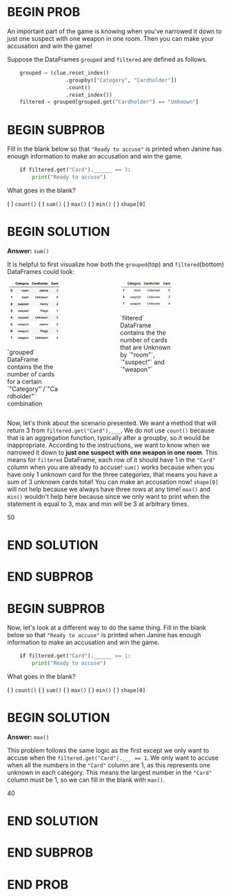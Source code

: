 # BEGIN PROB

An important part of the game is knowing when you've narrowed it down to
just one suspect with one weapon in one room. Then you can make your
accusation and win the game!

Suppose the DataFrames `grouped` and `filtered` are defined as follows.
```py
    grouped = (clue.reset_index()
                   .groupby(["Category", "Cardholder"])
                   .count()
                   .reset_index())
    filtered = grouped[grouped.get("Cardholder") == "Unknown"]
```
# BEGIN SUBPROB

Fill in the blank below so that `"Ready to accuse"` is printed when
Janine has enough information to make an accusation and win the game.

```py
    if filtered.get("Card").______ == 3:
        print("Ready to accuse")
```

What goes in the blank?

( ) `count()` 
( ) `sum()` 
( ) `max()` 
( ) `min()` 
( ) `shape[0]`

# BEGIN SOLUTION

**Answer:** `sum()`

It is helpful to first visualize how both the `grouped`(top) and `filtered`(bottom) DataFrames could look:
<br>
<div style="display: flex;">
    <div style="flex: 1; margin-right: 10px;">
        <img src="../../assets/images/wi24-midterm/grouped.png" alt="Image 1" style="width: 50%;">
        <p style="max-width: 50%; overflow: hidden; text-overflow: ellipsis;">`grouped` DataFrame contains the the number of cards for a certain `"Category"`/`"Cardholder"` combination</p>
    </div>
    <div style="flex: 1; margin-left: 10px;">
        <img src="../../assets/images/wi24-midterm/filter.png" alt="Image 2" style="width: 50%;">
        <p style="max-width: 50%; overflow: hidden; text-overflow: ellipsis;">`filtered` DataFrame contains the the number of cards that are Unknown by `"room"`, `"suspect"` and `"weapon"`</p>
    </div>
</div>

Now, let's think about the scenario presented. We want a method that will return 3 from `filtered.get("Card").___`. We do not use `count()` because that is an aggregation function, typically after a groupby, so it would be inappropriate. According to the instructions, we want to know when we narrowed it down to **just one suspect with one weapon in one room**. This means for `filtered` DataFrame, each row of it should have 1 in the `"Card"` column when you are already to accuse! `sum()` works because when you have only 1 unknown card for the three categories, that means you have a sum of 3 unknown cards total! You can make an accusation now! `shape[0]` will not help because we always have three rows at any time! `max()` and `min()` wouldn't help here because since we only want to print when the statement is equal to 3, max and min will be 3 at arbitrary times. 

<average>50</average>

# END SOLUTION

# END SUBPROB

# BEGIN SUBPROB

Now, let's look at a different way to do the same thing. Fill in the
blank below so that `"Ready to accuse"` is printed when Janine has
enough information to make an accusation and win the game.

```py
    if filtered.get("Card").______ == 1:
        print("Ready to accuse")
```

What goes in the blank?

( ) `count()` 
( ) `sum()` 
( ) `max()` 
( ) `min()` 
( ) `shape[0]`

# BEGIN SOLUTION

**Answer:** `max()`

This problem follows the same logic as the first except we only want to accuse when the `filtered.get("Card").___ == 1`. We only want to accuse when all the numbers in the `"Card"` column are 1, as this represents one unknown in each category. This means the largest number in the `"Card"` column must be 1, so we can fill in the blank with `max()`.

<average>40</average>

# END SOLUTION

# END SUBPROB

# END PROB